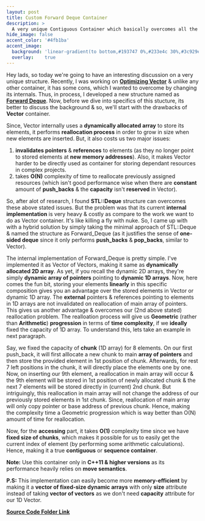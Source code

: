 ```yaml
---
layout: post
title: Custom Forward Deque Container
description: >
  A very unique Contiguous Container which basically overcomes all the reallocation problems of Vector Container in C++.
hide_image: false
accent_color: '#4fb1ba'
accent_image:
  background: 'linear-gradient(to bottom,#193747 0%,#233e4c 30%,#3c929e 50%,#d5d5d4 70%,#cdccc8 100%)'
  overlay:    true
---
```


Hey lads, so today we're going to have an interesting discussion on a very unique structure. Recently, I was working on [**Optimizing Vector**](https://hypertextassassin0273.github.io/blog-posts/2021-03-25-optimized-minimal-custom-vector-container) & unlike any other container, it has some cons, which I wanted to overcome by changing its internals. Thus, in process, I developed a new structure named as [**Forward Deque**](https://github.com/HypertextAssassin0273/Data_Structures_in_Cpp/blob/main/Native_Data_Structures/Contiguous_Structures/Forward_Deque.hpp). Now, before we dive into specifics of this stucture, its better to discuss the background & so, we'll start with the drawbacks of **Vector** container.

Since, Vector internally uses a **dynamically allocated array** to store its elements, it performs **reallocation process** in order to grow in size when new elements are inserted. But, it also costs us two major issues:

1. **invalidates pointers** & **references** to elements (as they no longer point to stored elements at **new memory addresses**). Also, it makes Vector harder to be directly used as container for storing dependant resources in complex projects.
2. takes **O(N)** complexity of time to reallocate previously assigned resources (which isn't good performance wise when there are **constant** amount of **push_backs** & the **capacity** isn't **reserved** in Vector).

So, after alot of research, I found **STL::Deque** structure can overcomes these above stated issues. But the problem was that its current **internal implementation** is very heavy & costly as compare to the work we want to do as Vector container. It's like killing a fly with nuke. So, I came up with with a hybrid solution by simply taking the minimal approach of STL::Deque & named the structure as Forward_Deque (as it justifies the sense of **one-sided deque** since it only performs **push_backs** & **pop_backs**, similar to Vector).

The internal implementation of Forward_Deque is pretty simple. I've implemented it as Vector of Vectors, making it same as **dynamically allocated 2D array**. As yet, if you recall the dynamic 2D arrays, they're simply **dynamic array of pointers** pointing to **dynamic 1D arrays**. Now, here comes the fun bit, storing your elements **linearly** in this specific composition gives you an advantage over the stored elements in Vector or dynamic 1D array. The **external** pointers & references pointing to elements in 1D arrays are not invalidated on reallocation of main array of pointers. This gives us another advantage & overcomes our (2nd above stated) reallocation problem. The realloation process will give us **Geometric** (rather than **Arithmetic**) **progression** in terms of **time complexity**, if we **ideally** fixed the capacity of 1D array. To understand this, lets take an example in next paragraph.

Say, we fixed the capacity of **chunk** (1D array) for 8 elements. On our first push_back, it will first alllocate a new chunk to main **array of pointers** and then store the provided element in 1st position of chunk. Afterwards, for rest 7 left positions in the chunk, it will directly place the elements one by one. Now, on inserting our 9th element, a reallocation in main array will occur & the 9th element will be stored in 1st position of newly allocated chunk & the next 7 elements will be stored directly in (current) 2nd chunk. But intriguingly, this reallocation in main array will not change the address of our previously stored elements in 1st chunk. Since, reallocation of main array will only copy pointer or base address of previous chunk. Hence, making the complexity time a Geometric progression which is way better than O(N) amount of time for reallocation.

Now, for the **accessing** part, it takes **O(1)** complexity time since we have **fixed size of chunks**, which makes it possible for us to easily get the current index of element (by performing some arithmetic calculations). Hence, making it a true **contiguous** or **sequence container**.

**Note:** Use this container only in **C++11 & higher versions** as its performance heavily relies on **move semantics**.

**P.S:** This implementation can easily become more **memory-efficient** by making it a **vector of fixed-size dynamic arrays** with only **size** attribute instead of taking **vector of vectors** as we don't need **capacity** attribute for our 1D Vector.

[**Source Code Folder Link**](https://github.com/HypertextAssassin0273/Data_Structures_in_Cpp/tree/main/Native_Data_Structures/Contiguous_Structures)
